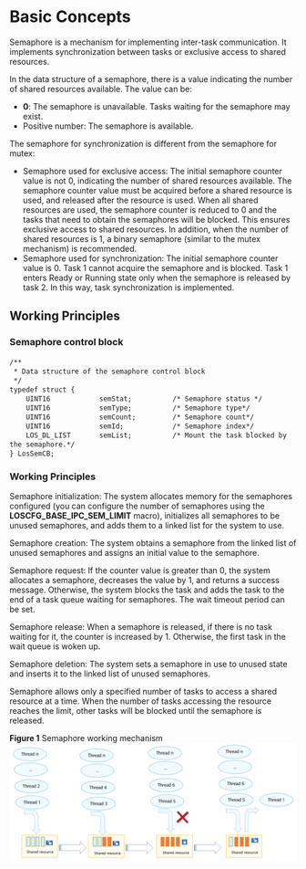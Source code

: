 # Basic Concepts<a name="EN-US_TOPIC_0000001124066587"></a>

Semaphore is a mechanism for implementing inter-task communication. It implements synchronization between tasks or exclusive access to shared resources.

In the data structure of a semaphore, there is a value indicating the number of shared resources available. The value can be:

-   **0**: The semaphore is unavailable. Tasks waiting for the semaphore may exist.
-   Positive number: The semaphore is available.

The semaphore for synchronization is different from the semaphore for mutex:

-   Semaphore used for exclusive access: The initial semaphore counter value is not 0, indicating the number of shared resources available. The semaphore counter value must be acquired before a shared resource is used, and released after the resource is used. When all shared resources are used, the semaphore counter is reduced to 0 and the tasks that need to obtain the semaphores will be blocked. This ensures exclusive access to shared resources. In addition, when the number of shared resources is 1, a binary semaphore \(similar to the mutex mechanism\) is recommended.
-   Semaphore used for synchronization: The initial semaphore counter value is 0. Task 1 cannot acquire the semaphore and is blocked. Task 1 enters Ready or Running state only when the semaphore is released by task 2. In this way, task synchronization is implemented.

## Working Principles<a name="section1794010261861"></a>

### Semaphore control block<a name="section11372149164815"></a>

```
/**
 * Data structure of the semaphore control block
 */
typedef struct {
    UINT16            semStat;          /* Semaphore status */
    UINT16            semType;          /* Semaphore type*/
    UINT16            semCount;         /* Semaphore count*/
    UINT16            semId;            /* Semaphore index*/
    LOS_DL_LIST       semList;          /* Mount the task blocked by the semaphore.*/
} LosSemCB;
```

### Working Principles<a name="section139726510491"></a>

Semaphore initialization: The system allocates memory for the semaphores configured \(you can configure the number of semaphores using the  **LOSCFG\_BASE\_IPC\_SEM\_LIMIT**  macro\), initializes all semaphores to be unused semaphores, and adds them to a linked list for the system to use.

Semaphore creation: The system obtains a semaphore from the linked list of unused semaphores and assigns an initial value to the semaphore.

Semaphore request: If the counter value is greater than 0, the system allocates a semaphore, decreases the value by 1, and returns a success message. Otherwise, the system blocks the task and adds the task to the end of a task queue waiting for semaphores. The wait timeout period can be set.

Semaphore release: When a semaphore is released, if there is no task waiting for it, the counter is increased by 1. Otherwise, the first task in the wait queue is woken up.

Semaphore deletion: The system sets a semaphore in use to unused state and inserts it to the linked list of unused semaphores.

Semaphore allows only a specified number of tasks to access a shared resource at a time. When the number of tasks accessing the resource reaches the limit, other tasks will be blocked until the semaphore is released.

**Figure  1**  Semaphore working mechanism<a name="fig467314634214"></a>  
![](figure/semaphore-working-mechanism.png "semaphore-working-mechanism")

